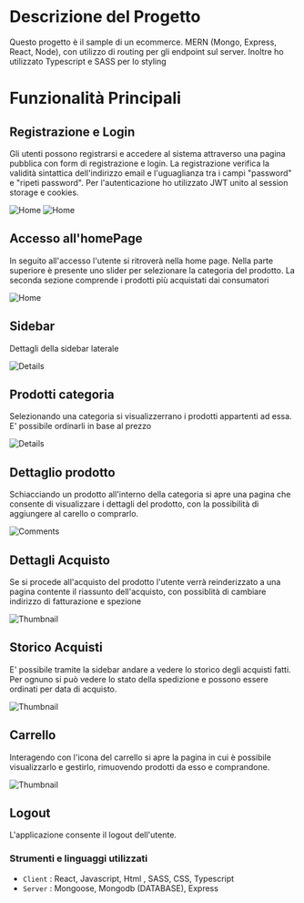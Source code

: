 # Descrizione del Progetto
Questo progetto è il sample di un ecommerce. MERN (Mongo, Express, React, Node), con utilizzo di routing per gli endpoint sul server. Inoltre ho utilizzato Typescript e SASS per lo styling
# Funzionalità Principali
## Registrazione e Login
Gli utenti possono registrarsi e accedere al sistema attraverso una pagina pubblica con form di registrazione e login. La registrazione verifica la validità sintattica dell'indirizzo email e l'uguaglianza tra i campi "password" e "ripeti password". Per l'autenticazione ho utilizzato JWT unito al session storage e cookies.<br>

![Home](/client/src/assets/login.jpg)
![Home](/client/src/assets/register.jpg)

## Accesso all'homePage
In seguito all'accesso l'utente si ritroverà nella home page. Nella parte superiore è presente uno slider per selezionare la categoria del prodotto.  La seconda sezione comprende i prodotti più acquistati dai consumatori<br>

![Home](/client/src/assets/home.jpg)
## Sidebar
Dettagli della sidebar laterale<br>

 ![Details](/client/src/assets/sidebar.jpg)

 ## Prodotti categoria

 Selezionando una categoria si visualizzerrano i prodotti appartenti ad essa. E' possibile ordinarli in base al prezzo<br>


  ![Details](/client/src/assets/products.jpg)
 ## Dettaglio prodotto

 Schiacciando un prodotto all'interno della categoria si apre una pagina che consente di visualizzare i dettagli del prodotto, con la possibilità di aggiungere al carello o comprarlo.
<br>

 ![Comments](/client/src/assets/productdetail.jpg)
 ## Dettagli Acquisto
Se si procede all'acquisto del prodotto l'utente verrà reinderizzato a una pagina contente il riassunto dell'acquisto, con possiblità di cambiare indirizzo di fatturazione e spezione<br>

 ![Thumbnail](/client/src/assets/ordersummary.jpg)

  ## Storico Acquisti
E' possibile tramite la sidebar andare a vedere lo storico degli acquisti fatti. Per ognuno si può vedere lo stato della spedizione e possono essere ordinati per data di acquisto.


 ![Thumbnail](/client/src/assets/purchases.jpg)
  ## Carrello
Interagendo con l'icona del carrello si apre la pagina in cui è possibile visualizzarlo e gestirlo, rimuovendo prodotti da esso e comprandone.


 ![Thumbnail](/client/src/assets/cart.jpg)

## Logout
L'applicazione consente il logout dell'utente.<br>

### Strumenti e linguaggi utilizzati 

- `Client` : React, Javascript, Html , SASS, CSS, Typescript
- `Server` : Mongoose, Mongodb (DATABASE), Express